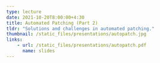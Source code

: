 ```yaml
---
type: lecture
date: 2021-10-20T8:00:00+4:30
title: Automated Patching (Part 2)
tldr: "Solutions and challenges in automated patching."
thumbnail: /static_files/presentations/autopatch.jpg
links:
    - url: /static_files/presentations/autopatch.pdf
      name: slides
---
```

